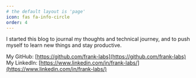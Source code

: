 ```yaml
---
# the default layout is 'page'
icon: fas fa-info-circle
order: 4
---
```


I started this blog to journal my thoughts and technical journey, and to push myself to learn new things and stay productive.

My GitHub: [https://github.com/frank-labs](https://github.com/frank-labs)  
My LinkedIn: [https://www.linkedin.com/in/frank-labs/](https://www.linkedin.com/in/frank-labs/)
